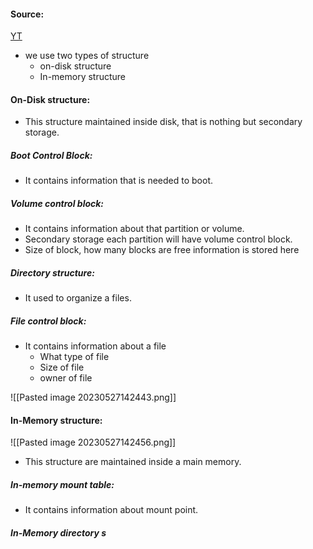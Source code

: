 #### Source:
[YT](https://www.youtube.com/watch?v=t8Rs9AbqHUc&list=PLXj4XH7LcRfDrdQuJTHIPmKMpa7eYVaPm&index=83)

* we use two types of structure
	* on-disk structure
	* In-memory structure

#### On-Disk structure:

* This structure maintained inside disk, that is nothing but secondary storage.

##### Boot Control Block:

* It contains information that is needed to boot.

##### Volume control block:

* It contains information about that partition or volume.
* Secondary storage each partition will have volume control block.
* Size of block, how many blocks are free information is stored here

##### Directory structure:

* It used to organize a files.

##### File control block:

* It contains information about a file
	* What type of file
	* Size of file
	* owner of file

![[Pasted image 20230527142443.png]]

#### In-Memory structure:


![[Pasted image 20230527142456.png]]

* This structure are maintained inside a main memory.

##### In-memory mount table:

* It contains information about mount point.

##### In-Memory directory s